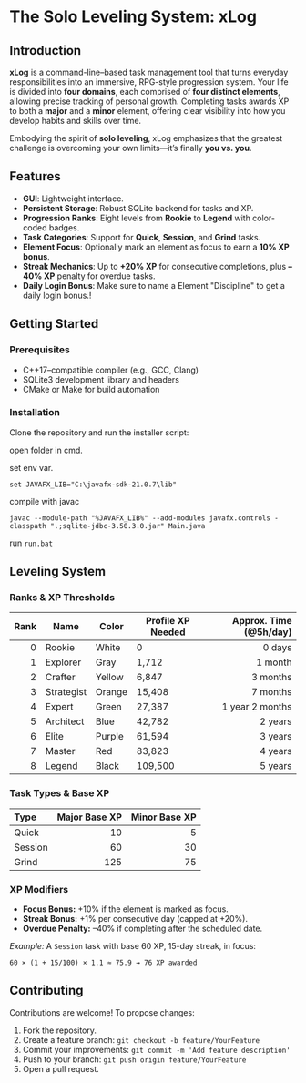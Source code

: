 # The Solo Leveling System: xLog

## Introduction

**xLog** is a command-line–based task management tool that turns everyday responsibilities into an immersive, RPG-style progression system. Your life is divided into **four domains**, each comprised of **four distinct elements**, allowing precise tracking of personal growth. Completing tasks awards XP to both a **major** and a **minor** element, offering clear visibility into how you develop habits and skills over time.

Embodying the spirit of **solo leveling**, xLog emphasizes that the greatest challenge is overcoming your own limits—it’s finally **you vs. you**.

## Features

- **GUI**: Lightweight interface.
- **Persistent Storage**: Robust SQLite backend for tasks and XP.
- **Progression Ranks**: Eight levels from **Rookie** to **Legend** with color-coded badges.
- **Task Categories**: Support for **Quick**, **Session**, and **Grind** tasks.
- **Element Focus**: Optionally mark an element as focus to earn a **10% XP bonus**.
- **Streak Mechanics**: Up to **+20% XP** for consecutive completions, plus **–40% XP** penalty for overdue tasks.
- **Daily Login Bonus**: Make sure to name a Element "Discipline" to get a daily login bonus.!

## Getting Started

### Prerequisites

- C++17–compatible compiler (e.g., GCC, Clang)
- SQLite3 development library and headers
- CMake or Make for build automation

### Installation

Clone the repository and run the installer script:

open folder in cmd.

set env var.

`set JAVAFX_LIB="C:\javafx-sdk-21.0.7\lib"`

compile with javac

`javac --module-path "%JAVAFX_LIB%" --add-modules javafx.controls -classpath ".;sqlite-jdbc-3.50.3.0.jar" Main.java`

run `run.bat`

## Leveling System

### Ranks & XP Thresholds

| Rank | Name        | Color  | Profile XP Needed | Approx. Time (@5h/day) |
|-----:|-------------|--------|-------------------|------------------------:|
|    0 | Rookie      | White  | 0                 | 0 days                  |
|    1 | Explorer    | Gray   | 1,712             | 1 month                 |
|    2 | Crafter     | Yellow | 6,847             | 3 months                |
|    3 | Strategist  | Orange | 15,408            | 7 months                |
|    4 | Expert      | Green  | 27,387            | 1 year 2 months         |
|    5 | Architect   | Blue   | 42,782            | 2 years                 |
|    6 | Elite       | Purple | 61,594            | 3 years                 |
|    7 | Master      | Red    | 83,823            | 4 years                 |
|    8 | Legend      | Black  | 109,500           | 5 years                 |

### Task Types & Base XP

| Type    | Major Base XP | Minor Base XP |
|:--------|--------------:|--------------:|
| Quick   | 10            | 5             |
| Session | 60            | 30            |
| Grind   | 125           | 75            |

### XP Modifiers

- **Focus Bonus:** +10% if the element is marked as focus.
- **Streak Bonus:** +1% per consecutive day (capped at +20%).
- **Overdue Penalty:** –40% if completing after the scheduled date.

*Example:* A `Session` task with base 60 XP, 15-day streak, in focus:
```
60 × (1 + 15/100) × 1.1 ≈ 75.9 → 76 XP awarded
```

## Contributing

Contributions are welcome! To propose changes:

1. Fork the repository.
2. Create a feature branch: `git checkout -b feature/YourFeature`
3. Commit your improvements: `git commit -m 'Add feature description'`
4. Push to your branch: `git push origin feature/YourFeature`
5. Open a pull request.






